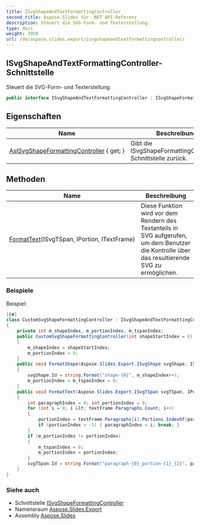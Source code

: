 ```yaml
---
title: ISvgShapeAndTextFormattingController
second_title: Aspose.Slides für .NET API-Referenz
description: Steuert die SVG-Form- und Texterstellung.
type: docs
weight: 3950
url: /de/aspose.slides.export/isvgshapeandtextformattingcontroller/
---
```


## ISvgShapeAndTextFormattingController-Schnittstelle

Steuert die SVG-Form- und Texterstellung.

```csharp
public interface ISvgShapeAndTextFormattingController : ISvgShapeFormattingController
```

## Eigenschaften

| Name | Beschreibung |
| --- | --- |
| [AsISvgShapeFormattingController](../../aspose.slides.export/isvgshapeandtextformattingcontroller/asisvgshapeformattingcontroller) { get; } | Gibt die ISvgShapeFormattingController-Schnittstelle zurück. |

## Methoden

| Name | Beschreibung |
| --- | --- |
| [FormatText](../../aspose.slides.export/isvgshapeandtextformattingcontroller/formattext)(ISvgTSpan, IPortion, ITextFrame) | Diese Funktion wird vor dem Rendern des Textanteils in SVG aufgerufen, um dem Benutzer die Kontrolle über das resultierende SVG zu ermöglichen. |

### Beispiele

Beispiel:

```csharp
[C#]
class CustomSvgShapeFormattingController : ISvgShapeAndTextFormattingController
{
	private int m_shapeIndex, m_portionIndex, m_tspanIndex;
	public CustomSvgShapeFormattingController(int shapeStartIndex = 0)
	{
		m_shapeIndex = shapeStartIndex;
		m_portionIndex = 0;
	}
	public void FormatShape(Aspose.Slides.Export.ISvgShape svgShape, IShape shape)
	{
		svgShape.Id = string.Format("shape-{0}", m_shapeIndex++);
		m_portionIndex = m_tspanIndex = 0;
	}
	public void FormatText(Aspose.Slides.Export.ISvgTSpan svgTSpan, IPortion portion, ITextFrame textFrame)
	{
		int paragraphIndex = 0; int portionIndex = 0;
		for (int i = 0; i &lt; textFrame.Paragraphs.Count; i++)
		{
			portionIndex = textFrame.Paragraphs[i].Portions.IndexOf(portion);
			if (portionIndex > -1) { paragraphIndex = i; break; }
		}
		if (m_portionIndex != portionIndex)
		{
			m_tspanIndex = 0;
			m_portionIndex = portionIndex;
		}
		svgTSpan.Id = string.Format("paragraph-{0}_portion-{1}_{2}", paragraphIndex, m_portionIndex, m_tspanIndex++);
	}
}
```

### Siehe auch

* Schnittstelle [ISvgShapeFormattingController](../isvgshapeformattingcontroller)
* Namensraum [Aspose.Slides.Export](../../aspose.slides.export)
* Assembly [Aspose.Slides](../../)

<!-- DO NOT EDIT: generiert von xmldocmd für Aspose.Slides.dll -->